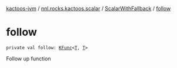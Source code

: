 [kactoos-jvm](../../index.md) / [nnl.rocks.kactoos.scalar](../index.md) / [ScalarWithFallback](index.md) / [follow](./follow.md)

# follow

`private val follow: `[`KFunc`](../../nnl.rocks.kactoos/-k-func.md)`<`[`T`](index.md#T)`, `[`T`](index.md#T)`>`

Follow up function

